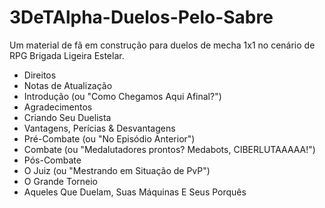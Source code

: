 # 3DeTAlpha-Duelos-Pelo-Sabre
Um material de fã em construção para duelos de mecha 1x1 no cenário de RPG Brigada Ligeira Estelar.

* Direitos
* Notas de Atualização
* Introdução (ou "Como Chegamos Aqui Afinal?")
* Agradecimentos
* Criando Seu Duelista
* Vantagens, Perícias & Desvantagens
* Pré-Combate (ou "No Episódio Anterior")
* Combate (ou "Medalutadores prontos? Medabots, CIBERLUTAAAAA!")
* Pós-Combate
* O Juiz (ou "Mestrando em Situação de PvP")
* O Grande Torneio
* Aqueles Que Duelam, Suas Máquinas E Seus Porquês
